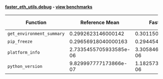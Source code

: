 #### [faster_eth_utils.debug](https://github.com/BobTheBuidler/faster-eth-utils/blob/master/faster_eth_utils/debug.py) - [view benchmarks](https://github.com/BobTheBuidler/faster-eth-utils/blob/master/benchmarks/test_debug_benchmarks.py)

| Function | Reference Mean | Faster Mean | % Change | Speedup (%) | x Faster | Faster |
|----------|---------------|-------------|----------|-------------|----------|--------|
| `get_environment_summary` | 0.2992623146000142 | 0.3011505436000107 | -0.63% | -0.63% | 0.99x | ❌ |
| `pip_freeze` | 0.29656918040000163 | 0.2944549697999719 | 0.71% | 0.72% | 1.01x | ✅ |
| `platform_info` | 2.7335455705933585e-06 | 3.305846422231648e-06 | -20.94% | -17.31% | 0.83x | ❌ |
| `python_version` | 9.829997777173866e-07 | 1.182573954905412e-06 | -20.30% | -16.88% | 0.83x | ❌ |
